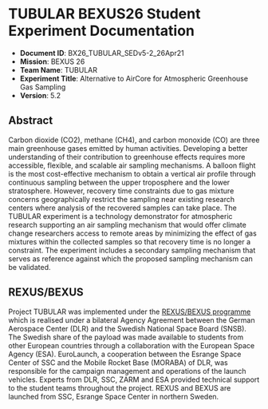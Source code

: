 # TUBULAR BEXUS26 Student Experiment Documentation
- **Document ID**: BX26\_TUBULAR\_SEDv5-2\_26Apr21
- **Mission**: BEXUS 26
- **Team Name**: TUBULAR
- **Experiment Title**: Alternative to AirCore for Atmospheric Greenhouse Gas Sampling
- **Version**: 5.2

## Abstract
Carbon dioxide (CO2), methane (CH4), and carbon monoxide (CO) are three main greenhouse gases emitted by human activities. Developing a better understanding of their contribution to greenhouse effects requires more accessible, flexible, and scalable air sampling mechanisms. A balloon flight is the most cost-effective mechanism to obtain a vertical air profile through continuous sampling between the upper troposphere and the lower stratosphere. However, recovery time constraints due to gas mixture concerns geographically restrict the sampling near existing research centers where analysis of the recovered samples can take place. The TUBULAR experiment is a technology demonstrator for atmospheric research supporting an air sampling mechanism that would offer climate change researchers access to remote areas by minimizing the effect of gas mixtures within the collected samples so that recovery time is no longer a constraint. The experiment includes a secondary sampling mechanism that serves as reference against which the proposed sampling mechanism can be validated.

## REXUS/BEXUS
Project TUBULAR was implemented under the [REXUS/BEXUS programme](http://rexusbexus.net/) which is realised under a bilateral Agency Agreement between the German Aerospace Center (DLR) and the Swedish National Space Board (SNSB). The Swedish share of the payload was made available to students from other European countries through a collaboration with the European Space Agency (ESA). EuroLaunch, a cooperation between the Esrange Space Center of SSC and the Mobile Rocket Base (MORABA) of DLR, was responsible for the campaign management and operations of the launch vehicles. Experts from DLR, SSC, ZARM and ESA provided technical support to the student teams throughout the project. REXUS and BEXUS are launched from SSC, Esrange Space Center in northern Sweden.